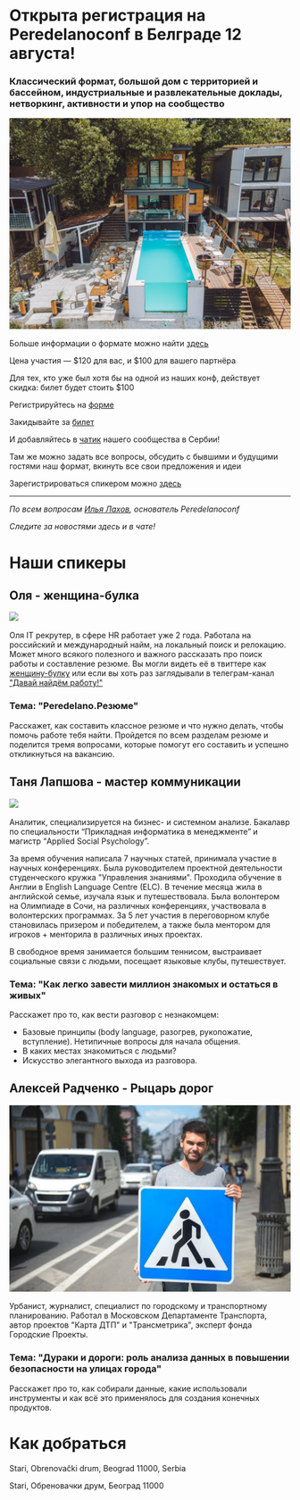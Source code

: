 # Открыта регистрация на **Peredelanoconf** в Белграде 12 августа!

### Классический формат, большой дом с территорией и бассейном, индустриальные и развлекательные доклады, нетворкинг, активности и упор на сообщество

![](https://github.com/Alexears/alexears/blob/main/angels-nest-77-1920x1440.jpg)

Больше информации о формате можно найти [здесь](/./confs/standard.md)

Цена участия — $120 для вас, и $100 для вашего партнёра

Для тех, кто уже был хотя бы на одной из наших конф, действует скидка: билет будет стоить $100

Регистрируйтесь на [форме](https://docs.google.com/forms/d/1LPLwRQfP4ihOqWAJX9-2PW9wyhil-CQaicskxPawtD4)

Закидывайте за [билет](/./guides/how-to-pay.md)

И добавляйтесь в [чатик]( https://t.me/peredelanoconfbelgrade) нашего сообщества в Сербии! 

Там же можно задать все вопросы, обсудить с бывшими и будущими гостями наш формат, вкинуть все свои предложения и идеи

Зарегистрироваться спикером можно [здесь](/./guides/tech-speech.md)

---

_По всем вопросам [Илья Лахов](https://t.me/ilakhov), основатель Peredelanoconf_

_Следите за новостями здесь и в чате!_

# Наши спикеры

## Оля  - женщина-булка 
![](https://github.com/Alexears/alexears/blob/main/Untitled.png)

Оля IT рекрутер, в сфере HR работает уже 2 года.  Работала на российский и международный найм, на локальный поиск и релокацию. Может много всякого полезного и важного рассказать про поиск работы и составление резюме. Вы могли видеть её в твиттере как [женщину-булку](https://twitter.com/gingerbun_) или если вы хоть раз заглядывали в телеграм-канал ["Давай найдём работу!"](https://t.me/gingerbun_job)

### Тема: "Peredelano.Резюме"

Расскажет, как составить классное резюме и что нужно делать, чтобы помочь работе тебя найти. Пройдется по всем разделам резюме и поделится тремя вопросами, которые помогут его составить и успешно откликнуться на вакансию.

## Таня Лапшова - мастер коммуникации 

![](https://github.com/Alexears/alexears/blob/main/Untitled%20(1).png)

Аналитик, специализируется на бизнес- и системном анализе.
Бакалавр по специальности “Прикладная информатика в менеджменте” и магистр “Applied Social Psychology”.

За время обучения написала 7 научных статей, принимала участие в научных конференциях. Была руководителем проектной деятельности студенческого кружка "Управления знаниями". Проходила обучение в Англии в English Language Centre (ELC). В течение месяца жила в английской семье, изучала язык и путешествовала.
Была волонтером на Олимпиаде в Сочи, на различных конференциях, участвовала в волонтерских программах. За 5 лет участия в переговорном клубе становилась призером и победителем, а также была ментором для игроков + менторила в различных иных проектах.

В свободное время занимается большим теннисом, выстраивает социальные связи с людьми, посещает языковые клубы, путешествует.

### Тема: "Как легко завести миллион знакомых и остаться в живых"

Расскажет про то, как вести разговор с незнакомцем:

- Базовые принципы (body language, разогрев, рукопожатие, вступление). Нетипичные вопросы для начала общения.
- В каких местах знакомиться с людьми?
- Искусство элегантного выхода из разговора.

## Алексей Радченко - Рыцарь дорог

![](https://github.com/Alexears/alexears/blob/main/Untitled%20(2).png)

Урбанист, журналист, специалист по городскому и транспортному планированию.
Работал в Московском Департаменте Транспорта, автор проектов "Карта ДТП" и "Трансметрика",
эксперт фонда Городские Проекты.

### Тема: "Дураки и дороги: роль анализа данных в повышении безопасности на улицах города"

Расскажет про то, как собирали данные, какие использовали инструменты и как всё это применялось для создания конечных продуктов.

# Как добраться

Stari, Obrenovački drum, Beograd 11000, Serbia

Stari, Обреновачки друм, Београд 11000
